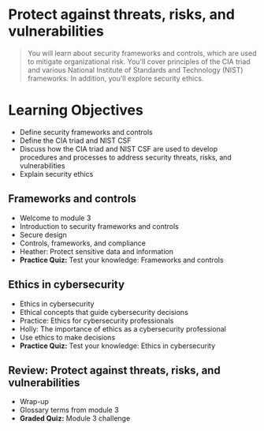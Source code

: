 # Protect against threats, risks, and vulnerabilities
> You will learn about security frameworks and controls, which are used to mitigate organizational risk. You'll cover principles of the CIA triad and various National Institute of Standards and Technology (NIST) frameworks. In addition, you'll explore security ethics.
# Learning Objectives
- Define security frameworks and controls
- Define the CIA triad and NIST CSF
- Discuss how the CIA triad and NIST CSF are used to develop procedures and processes to address security threats, risks, and vulnerabilities
- Explain security ethics
## Frameworks and controls
- Welcome to module 3
- Introduction to security frameworks and controls
- Secure design
- Controls, frameworks, and compliance
- Heather: Protect sensitive data and information
- **Practice Quiz:** Test your knowledge: Frameworks and controls
## Ethics in cybersecurity
- Ethics in cybersecurity
- Ethical concepts that guide cybersecurity decisions
- Practice: Ethics for cybersecurity professionals
- Holly: The importance of ethics as a cybersecurity professional
- Use ethics to make decisions
- **Practice Quiz:** Test your knowledge: Ethics in cybersecurity
## Review: Protect against threats, risks, and vulnerabilities
- Wrap-up
- Glossary terms from module 3
- **Graded Quiz:** Module 3 challenge
